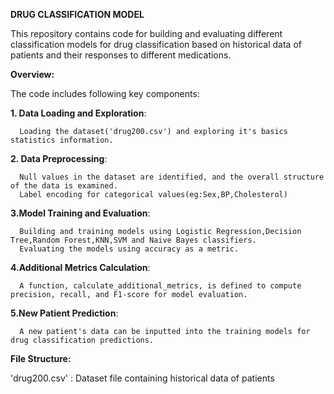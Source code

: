 **DRUG CLASSIFICATION MODEL**

This repository contains code for building and evaluating different classification models for drug classification based on historical data of patients and their responses to different medications.

**Overview:**

The code includes following key components:

**1. Data Loading and Exploration**:
      
      Loading the dataset('drug200.csv') and exploring it's basics statistics information.

**2. Data Preprocessing**:
      
      Null values in the dataset are identified, and the overall structure of the data is examined.
      Label encoding for categorical values(eg:Sex,BP,Cholesterol)

**3.Model Training and Evaluation**:
      
      Building and training models using Logistic Regression,Decision Tree,Random Forest,KNN,SVM and Naive Bayes classifiers.
      Evaluating the models using accuracy as a metric.

**4.Additional Metrics Calculation**:
      
      A function, calculate_additional_metrics, is defined to compute precision, recall, and F1-score for model evaluation.

**5.New Patient Prediction**:
      
      A new patient's data can be inputted into the training models for drug classification predictions. 

**File Structure:**

'drug200.csv' : Dataset file containing historical data of patients
